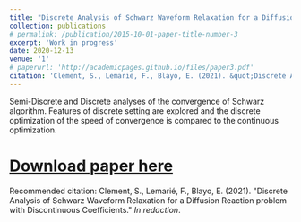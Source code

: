 ```yaml
---
title: "Discrete Analysis of Schwarz Waveform Relaxation for a Diffusion Reaction problem with Discontinuous Coefficients"
collection: publications
# permalink: /publication/2015-10-01-paper-title-number-3
excerpt: 'Work in progress'
date: 2020-12-13
venue: '1'
# paperurl: 'http://academicpages.github.io/files/paper3.pdf'
citation: 'Clement, S., Lemarié, F., Blayo, E. (2021). &quot;Discrete Analysis of Schwarz Waveform Relaxation for a Diffusion Reaction problem with Discontinuous Coefficients.&quot; <i>In redaction</i>.'
---
```


Semi-Discrete and Discrete analyses of the convergence of Schwarz algorithm. Features of discrete setting are explored and the discrete optimization of the speed of convergence is compared to the continuous optimization.

# [Download paper here](http://academicpages.github.io/files/paper3.pdf)

Recommended citation: Clement, S., Lemarié, F., Blayo, E. (2021). &quot;Discrete Analysis of Schwarz Waveform Relaxation for a Diffusion Reaction problem with Discontinuous Coefficients.&quot; <i>In redaction</i>.
